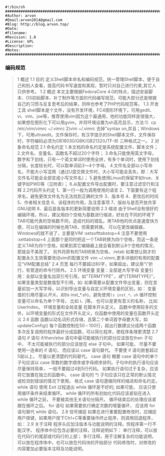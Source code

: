 ```shell
#!/bin/sh
###############################################################################
#Author: arvon
#Email:arvon2014@gmail.com
#Blog: http://blog.arvon.top/
#Date:
#Filename:
#Revision: 1.0
#License: GPL
#Description:
#Notes:
###############################################################################
```


### 编码规范
>1 概述
1.1 目的
定义Shell脚本命名和编码规范，统一管理Shell脚本，便于自己和别人查看，提高代码书写速度和美观，暂时只对自己进行约束,其它人只供参考。
1.2 概述
本文主要根据FedoraCore 4.0的特点，描述安装脚本、OS初始脚本、补丁制作等方面的代码编写规范，可能大部分还是根据自己的习惯与反复思考后的结果，同样也参考了PHP代码规范等。
1.3 开发工具
shell脚本是个文件，没有开发环境，FC4图形环境下，可用gedit、vi、vim、joe等，推荐使用vim因为这个最通用，他的功能同样是很强大，如果想在图形化下可以用gvim，并将环境设置为sh高亮显示，方法:1）cp /etc/vim/vimrc ~/.vimrc    2)vim ~/.vimrc   去掉”syntax on,并且；Windows下，可用ultraedit。文件保存时，有汉字提示的Shell脚本文件，文件保存时，字符编码必须为GB18030/GBK/GB2132(UTF-8) 三种格式之一。
2 对象命名规范
2.1 命名约定
1.本文档的命名约定是系统配置文件、脚本文件；
2.文件名、变量名、函数名不超过20个字符；
3.命名只能使用英文字母，数字和下划线，只有一个英文单词时使用全拼，有多个单词时，使用下划线分隔，长度较长时，可以取单词前3～4个字母。
4.文件名全部以小写命名，不能大小写混用（通过U盘交换文件时，大小写可能会丢失，即：大写文件名可能会全部变成小写文件名）；
5.避免使用Linux的保留字如true、关键字如PWD等（见附表）；
6.从配置文件导出配置时，要注意过滤空行和注释
2.2代码开头约定
1、第一行一般为调用使用的语言
2、下面要有这个程序名，避免更改文件名为无法找到正确的文件
3、版本号
4、更改后的时间
5、作者相关信息
6、该程序的作用，及注意事项
7、版权与是否开放共享GNU说明
8、最后是各版本的更新简要说明
2.3 缩进
由于Shell没有很好的编辑环境，所以，建议用四个空格为基数进行缩进，好处在不同的环境下TAB可能代表的空格数不同，造成代码的错乱。用TAB他的优点是速度快方便，可以在编辑的时候也用TAB，但需要转换。
可以在更改编辑器，Windows的就不说了，主要是VIM
:setsofttabstop=4
注意不要使用 :settabstop=4 上面那个是同时把这一个TAB转换为四个空格，而这一条是定义TAB为四个空格，如果到其它编辑器上就会看到默认8个空格的情况，那就会不美观了。
另外将原有的TAB转换为空格，:retab
如果想让刚才的配置永久生效需要改动vim的配置文件 vim ~/.vimrc,更多详细的有用的配置见“VIM配置总结”
2.4 页宽
每行不要超过80字，如果超出，建议用“\”折行，有管道的命令行除外。
2.5 环境变量
变量：全部是大写字母
变量引用：全部以变量名加双引号引用，如”$TERMTYPE”，或“${TERMTYPE}”，如果变量类型是数值型不引用，如:
如果需要从配置文件导出变量，则在变量前加一大写字母，以识别导出变量与自定义环境变量的区别，如：
变量值的引用尽量以$开头，如$(ls inst_*.sh)，避免使用`ls inst_*。sh`
循环控制变量可以命名为单个字母， 比如 i、j等。 也可以是更有意义的名称， 比如UserIndex。
环境变量和全局变量 在脚本开头定义。
函数中使用较多的文件，以环境变量的形式在文件开头定义，仅函数中使用的变量在函数开头定义
2.6 函数
函数以动名词形式存储，且第二个单词首字母要大写，如updateConfig()
每个函数控制在50－100行，超出行数建议分成两个函数
多次反复调用的程序最好分成函数，可以简化程序，使程序条理更清楚
2.7 语句
if 语句
if/then/else 语句中最可能被执行的部分应该放在then 子句中， 不太可能被执行的部分应该放在 else 子句中。
如果可能， 尽量不要使用一连串的 if 语句， 而应该以 case 语句替代。
不要使 if 语句嵌套超过5层以上， 尽量以更清楚的代码替代。
case 语句
概要
case 语句中的单个子句应该以 case 常数的数字顺序或字母顺序排列。子句中的执行语句应该尽量保持简单， 一般不要超过4到5行代码。 如果执行语句过于复杂，应该将它放置在独立的函数中。
case 语句的 *) 子句应该只在正常的默认情况或检测到错误的情况下使用。
格式
case 语句遵循同样的缩进和命名约定。
while 语句
使用 Exit 过程退出 while 循环是不好的; 如果可能， 应该只使用循环条件来结束循环。
while 循环的所有初始化代码应该紧贴在进入while 循环之前， 不要被其他无关语句分隔开。
循环结束后的处理应该紧跟在循环之后。
for 语句
如果需要执行确定次数的增量循环， 应该用 for 语句替代 while 语句。
2.8 信号捕捉
如果在进行重要配置修改时，应捕捉用户按键，如果用户按下Ctrl+C等重要操作终止程序，则调用回退程序，如：
2.9 关于注释
程序头应加注版本与功能说明的注释。但程序第一行不能汉字。
程序体中应包含必要的注释，注释说明如下：
单行注释，可以放在代码行的尾部或代码行的上部；
多行注释，用于注解复杂的功能说明，可以放在程序体中，也可以放在代码块的开始部分
代码修改时，对修改的内容要加必要版本注释及功能说明。
